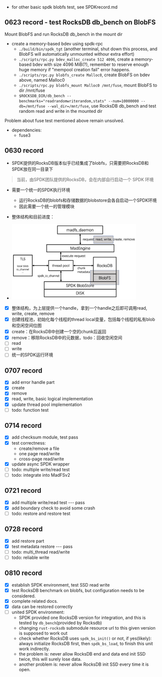- for other basic spdk blobfs test, see SPDKrecord.md

## 0623 record - test RocksDB db_bench on BlobFS
Mount BlobFS and run RocksDB db_bench in the mount dir
- create a memory-based bdev using spdk-rpc
    - `./build/bin/spdk_tgt` (another terminal, shut down this process, and BlobFS will automatically unmounted withour extra effort)
    - `./scripts/rpc.py bdev_malloc_create 512 4096`, create a memory-based bdev with size 4096 MiB(?), remember to reserve enough huge memory if "mempool creation fail" error happens.
    - `./scripts/rpc.py blobfs_create Malloc0`, create BlobFS on bdev above, named Malloc0
    - `./scripts/rpc.py blobfs_mount Malloc0 /mnt/fuse`, mount BlobFS to dir /mnt/fuse
    - `$ROCKSDB_DIR/db_bench --benchmarks="readrandomwriterandom,stats" --num=10000000 --db=/mnt/fuse --wal_dir=/mnt/fuse`, use RocksDB db_bench and test random read and write in the mounted dir

Problem about fuse test mentioned above remain unsolved.

- dependencies:
    - fuse3

## 0630 record

- SPDK提供的RocksDB版本似乎已经集成了blobfs，只需要把RocksDB和SPDK放在同一目录下

> 当前，由SPDK团队提供的RocksDB，会在内部自行启动一个 SPDK 环境

- 需要一个统一的SPDK执行环境
  - 运行RocksDB的blobfs和存储数据的blobstore会各自启动一个SPDK环境
  - 因此需要一个统一的管理模块

- 整体结构和目前进度：
- <img src="./pics/进展0630.png" alt="进展0630" style="zoom:40%;" />
- [x] 整体结构，为上层提供一个handle，拿到一个handle之后即可调用read, write, create, remove
- [x] 创建线程池，初始化每个线程的thread local变量，包括每个线程的私有blob和空闲空间位图
- [x] create：在RocksDB中创建一个空的chunk后返回
- [x] remove：移除RocksDB中的元数据，todo：回收空闲空间
- [ ] read
- [ ] write
- [ ] 统一的SPDK运行环境

## 0707 record
- [x] add error handle part 
- [x] create
- [x] remove
- [x] read, write, basic logical implementation
- [x] update thread pool implementation
- [ ] todo: function test

## 0714 record
- [x] add checksum module, test pass
- [x] test correctness: 
  - create/remove a file
  - one page read/write 
  - cross-page read/write
- [x] update async SPDK wrapper
- [ ] todo: multiple write/read test
- [ ] todo: integrate into MadFSv2

## 0721 record
- [x] add multiple write/read test --- pass
- [x] add boundary check to avoid some crash
- [ ] todo: restore and restore test

## 0728 record
- [x] add restore part
- [x] test metadata restore --- pass
- [ ] todo: multi_thread read/write
- [ ] todo: reliable write

## 0810 record
- [x] establish SPDK environment, test SSD read write
- [x] test RocksDB benchmark on blobfs, but configuration needs to be considered.
- [x] complete related docs.
- [x] data can be restored correctly
- [ ] united SPDK environment:
  - SPDK provided one RocksDB version for integration, and this is tested by `db_bench`(provided by Rocksdb)
  - changing `rust-rocksdb` submodule resource url to this given version is supposed to work out
  - check whether RocksDB uses `spdk_bs_init()` or not, if yes(likely): always initialize RocksDB first, then `spdk_bs_load`, to finish this unit work indirectly.
  - the problem is: never allow RocksDB end and data end init SSD twice, this will surely lose data.
  - another problem is: never allow RocksDB init SSD every time it is open.